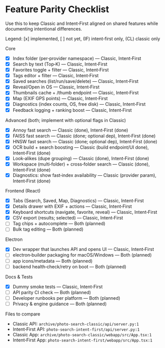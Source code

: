 # Feature Parity Checklist

Use this to keep Classic and Intent‑First aligned on shared features while documenting intentional differences.

Legend: [x] implemented, [ ] not yet, (IF) intent‑first only, (CL) classic only

Core
- [x] Index folder (per‑provider namespace) — Classic, Intent‑First
- [x] Search by text (Top‑K) — Classic, Intent‑First
- [x] Favorites toggle + filter — Classic, Intent‑First
- [x] Tags editor + filter — Classic, Intent‑First
- [x] Saved searches (list/run/save/delete) — Classic, Intent‑First
- [x] Reveal/Open in OS — Classic, Intent‑First
- [x] Thumbnails cache + /thumb endpoint — Classic, Intent‑First
- [x] Map (EXIF GPS points) — Classic, Intent‑First
- [x] Diagnostics (index counts, OS, free disk) — Classic, Intent‑First
- [x] Feedback logging + ranking boost — Classic, Intent‑First

Advanced (both; implement with optional flags in Classic)
- [x] Annoy fast search — Classic (done), Intent‑First (done)
- [x] FAISS fast search — Classic (done; optional dep), Intent‑First (done)
- [x] HNSW fast search — Classic (done; optional dep), Intent‑First (done)
- [x] OCR build + search boosting — Classic (build endpoint/UI done), Intent‑First (done)
- [x] Look‑alikes (dupe grouping) — Classic (done), Intent‑First (done)
- [x] Workspace (multi‑folder) + cross‑folder search — Classic (done), Intent‑First (done)
- [x] Diagnostics: show fast‑index availability — Classic (provider param), Intent‑First (done)

Frontend (React)
- [x] Tabs (Search, Saved, Map, Diagnostics) — Classic, Intent‑First
- [x] Details drawer with EXIF + actions — Classic, Intent‑First
- [x] Keyboard shortcuts (navigate, favorite, reveal) — Classic, Intent‑First
- [x] CSV export (results; selected) — Classic, Intent‑First
- [ ] Tag chips + autocomplete — Both (planned)
- [ ] Bulk tag editing — Both (planned)

Electron
- [x] Dev wrapper that launches API and opens UI — Classic, Intent‑First
- [ ] electron‑builder packaging for macOS/Windows — Both (planned)
- [ ] app icons/metadata — Both (planned)
- [ ] backend health‑check/retry on boot — Both (planned)

Docs & Tests
- [x] Dummy smoke tests — Classic, Intent‑First
- [ ] API parity CI check — Both (planned)
- [ ] Developer runbooks per platform — Both (planned)
- [ ] Privacy & engine guidance — Both (planned)

Files to compare
- Classic API: `archive/photo-search-classic/api/server.py:1`
- Intent‑First API: `photo-search-intent-first/api/server.py:1`
- Classic App: `archive/photo-search-classic/webapp/src/App.tsx:1`
- Intent‑First App: `photo-search-intent-first/webapp/src/App.tsx:1`
